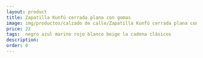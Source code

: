 ```yaml
---
layout: product
title: Zapatilla Kunfú cerrada plana con gomas 
image: img/productos/calzado de calle/Zapatilla Kunfú cerrada plana con gomas =22= negro azul marino rojo blanco beige la cadena clásicos.webp
price: 22
tags:  negro azul marino rojo blanco beige la cadena clásicos
description: 
order: 0
---
```

